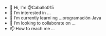 - 👋 Hi, I’m @Caballo015
- 👀 I’m interested in ...
- 🌱 I’m currently learni ng ...programación  Java
- 💞️ I’m looking to collaborate on ...
- 📫 How to reach me ...

<!---
Caballo015/Caballo015 is a ✨ special ✨ repository because its `README.md` (this file) appears on your GitHub profile.
You can click the Preview link to take a look at your changes.
--->
